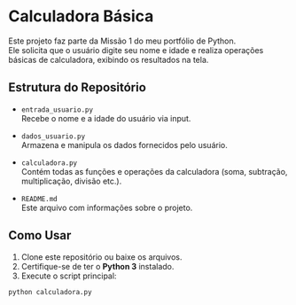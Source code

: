 # Calculadora Básica

Este projeto faz parte da Missão 1 do meu portfólio de Python.  
Ele solicita que o usuário digite seu nome e idade e realiza operações básicas de calculadora, exibindo os resultados na tela.

## Estrutura do Repositório

- `entrada_usuario.py`  
  Recebe o nome e a idade do usuário via input.

- `dados_usuario.py`  
  Armazena e manipula os dados fornecidos pelo usuário.

- `calculadora.py`  
  Contém todas as funções e operações da calculadora (soma, subtração, multiplicação, divisão etc.).

- `README.md`  
  Este arquivo com informações sobre o projeto.

## Como Usar

1. Clone este repositório ou baixe os arquivos.
2. Certifique-se de ter o **Python 3** instalado.
3. Execute o script principal:

```bash
python calculadora.py
